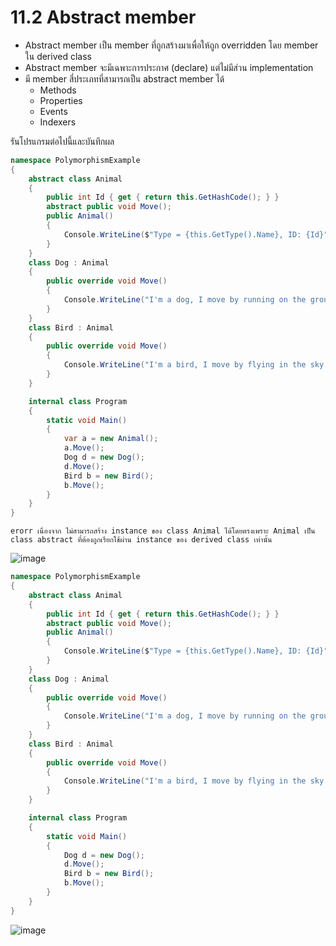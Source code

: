 # 11.2 Abstract member

- Abstract member เป็น member ที่ถูกสร้างมาเพื่อให้ถูก overridden โดย member ใน derived class
- Abstract member จะมีเฉพาะการประกาศ (declare) แต่ไม่มีส่วน implementation
- มี member สี่ประเภทที่สามารถเป็น abstract member ได้
  - Methods
  - Properties
  - Events
  - Indexers 

รันโปรแกรมต่อไปนี้และบันทึกผล

```cs
namespace PolymorphismExample
{
    abstract class Animal
    { 
        public int Id { get { return this.GetHashCode(); } }
        abstract public void Move();
        public Animal()
        {
            Console.WriteLine($"Type = {this.GetType().Name}, ID: {Id}");
        }
    }
    class Dog : Animal 
    {
        public override void Move()
        {
            Console.WriteLine("I'm a dog, I move by running on the ground.");
        }
    }
    class Bird : Animal
    {
        public override void Move()
        {
            Console.WriteLine("I'm a bird, I move by flying in the sky.");
        }
    }

    internal class Program
    {
        static void Main()
        {
            var a = new Animal();
            a.Move();
            Dog d = new Dog();
            d.Move();
            Bird b = new Bird();
            b.Move();
        }
    }
}
```
```
erorr เนื่องจาก ไม่สามารถสร้าง instance ของ class Animal ได้โดยตรงเพราะ Animal เป็น class abstract ที่ต้องถูกเรียกใช้ผ่าน instance ของ derived class เท่านั้น
```
![image](https://github.com/RatchanonBusaracome/OOP2565-Week-11/assets/115066405/89abc64f-4223-4c5b-b1ff-91dcb78a252a)
```cs
namespace PolymorphismExample
{
    abstract class Animal
    {
        public int Id { get { return this.GetHashCode(); } }
        abstract public void Move();
        public Animal()
        {
            Console.WriteLine($"Type = {this.GetType().Name}, ID: {Id}");
        }
    }
    class Dog : Animal
    {
        public override void Move()
        {
            Console.WriteLine("I'm a dog, I move by running on the ground.");
        }
    }
    class Bird : Animal
    {
        public override void Move()
        {
            Console.WriteLine("I'm a bird, I move by flying in the sky.");
        }
    }

    internal class Program
    {
        static void Main()
        {
            Dog d = new Dog();
            d.Move();
            Bird b = new Bird();
            b.Move();
        }
    }
}
```
![image](https://github.com/RatchanonBusaracome/OOP2565-Week-11/assets/115066405/896e9be8-2daa-4ca8-a798-2188b3476f04)




